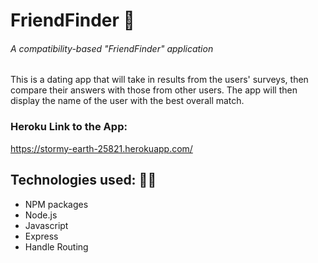 # FriendFinder 💞

###### A compatibility-based "FriendFinder" application

This is a dating app that will take in results from the users' surveys, then compare their answers with those from other users. The app will then display the name of the user with the best overall match.

### Heroku Link to the App:

https://stormy-earth-25821.herokuapp.com/

## **Technologies used:** 👩‍💻

* NPM packages
* Node.js
* Javascript
* Express 
* Handle Routing






